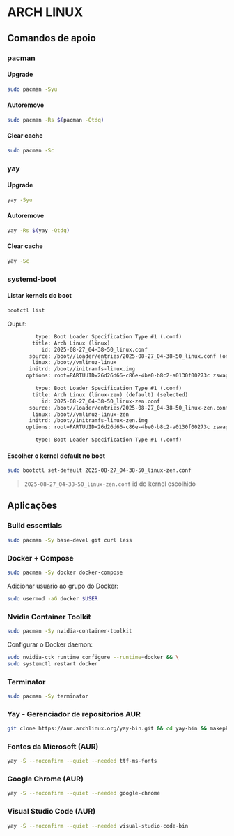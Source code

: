 # ARCH LINUX

## Comandos de apoio

### pacman

#### Upgrade
```sh
sudo pacman -Syu
```

#### Autoremove
```sh
sudo pacman -Rs $(pacman -Qtdq) 
```

#### Clear cache
```sh
sudo pacman -Sc
```

### yay

#### Upgrade
```sh
yay -Syu
```

#### Autoremove
```sh
yay -Rs $(yay -Qtdq) 
```

#### Clear cache
```sh
yay -Sc
```

### systemd-boot

#### Listar kernels do boot
```sh
bootctl list 
```
Ouput:
```txt
         type: Boot Loader Specification Type #1 (.conf)
        title: Arch Linux (linux)
           id: 2025-08-27_04-38-50_linux.conf
       source: /boot//loader/entries/2025-08-27_04-38-50_linux.conf (on the EFI>
        linux: /boot//vmlinuz-linux
       initrd: /boot//initramfs-linux.img
      options: root=PARTUUID=26d26d66-c86e-4be0-b8c2-a0130f00273c zswap.enabled>

         type: Boot Loader Specification Type #1 (.conf)
        title: Arch Linux (linux-zen) (default) (selected)
           id: 2025-08-27_04-38-50_linux-zen.conf
       source: /boot//loader/entries/2025-08-27_04-38-50_linux-zen.conf (on the>
        linux: /boot//vmlinuz-linux-zen
       initrd: /boot//initramfs-linux-zen.img
      options: root=PARTUUID=26d26d66-c86e-4be0-b8c2-a0130f00273c zswap.enabled>

         type: Boot Loader Specification Type #1 (.conf)
```

#### Escolher o kernel default no boot
```sh
sudo bootctl set-default 2025-08-27_04-38-50_linux-zen.conf
```
> `2025-08-27_04-38-50_linux-zen.conf` id do kernel escolhido

## Aplicações

### Build essentials
```sh
sudo pacman -Sy base-devel git curl less
```

### Docker + Compose
```sh
sudo pacman -Sy docker docker-compose
```
Adicionar usuario ao grupo do Docker:
```sh
sudo usermod -aG docker $USER
```

### Nvidia Container Toolkit
```sh
sudo pacman -Sy nvidia-container-toolkit
```
Configurar o Docker daemon:
```sh
sudo nvidia-ctk runtime configure --runtime=docker && \
sudo systemctl restart docker
```

### Terminator
```sh
sudo pacman -Sy terminator
```

### Yay - Gerenciador de repositorios AUR
```sh
git clone https://aur.archlinux.org/yay-bin.git && cd yay-bin && makepkg -si
```

### Fontes da Microsoft (AUR)
```sh
yay -S --noconfirm --quiet --needed ttf-ms-fonts
```

### Google Chrome (AUR)
```sh
yay -S --noconfirm --quiet --needed google-chrome
```

### Visual Studio Code (AUR)
```sh
yay -S --noconfirm --quiet --needed visual-studio-code-bin
```
